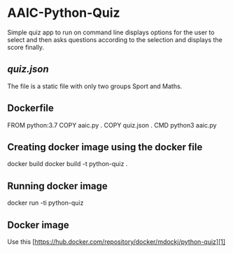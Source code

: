 # AAIC-Python-Quiz
Simple quiz app to run on command line displays options for the user to select and then asks questions 
according to the selection and displays the score finally.
## _quiz.json_
The file is a static file with only two groups Sport and Maths.
## Dockerfile
FROM python:3.7
COPY aaic.py .
COPY quiz.json .
CMD python3 aaic.py
## Creating docker image using the docker file 
docker build  docker build -t python-quiz .
## Running docker image 
docker run -ti python-quiz
## Docker image 
Use this [https://hub.docker.com/repository/docker/mdockj/python-quiz][1]

